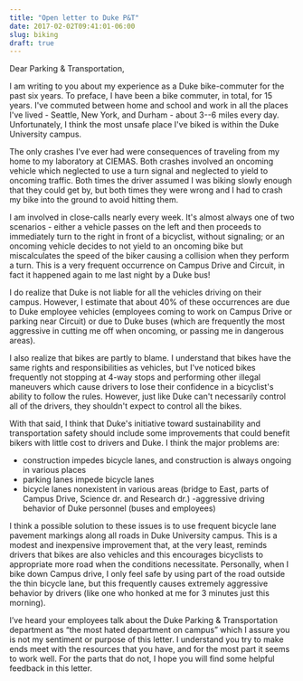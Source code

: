 ```yaml
---
title: "Open letter to Duke P&T"
date: 2017-02-02T09:41:01-06:00
slug: biking
draft: true
---
```


Dear Parking & Transportation,

I am writing to you about my experience as a Duke bike-commuter for the past six years. To preface, I have been a bike commuter, in total, for 15 years. I've commuted between home and school and work in all the places I've lived - Seattle, New York, and Durham - about 3--6 miles every day. Unfortunately, I think the most unsafe place I've biked is within the Duke University campus.

The only crashes I've ever had were consequences of traveling from my home to my laboratory at CIEMAS. Both crashes involved an oncoming vehicle which neglected to use a turn signal and neglected to yield to oncoming traffic. Both times the driver assumed I was biking slowly enough that they could get by, but both times they were wrong and I had to crash my bike into the ground to avoid hitting them.

I am involved in close-calls nearly every week. It's almost always one of two scenarios - either a vehicle passes on the left and then proceeds to immediately turn to the right in front of a bicyclist, without signaling; or an oncoming vehicle decides to not yield to an oncoming bike but miscalculates the speed of the biker causing a collision when they perform a turn. This is a very frequent occurrence on Campus Drive and Circuit, in fact it happened again to me last night by a Duke bus!

I do realize that Duke is not liable for all the vehicles driving on their campus. However, I estimate that about 40% of these occurrences are due to Duke employee vehicles (employees coming to work on Campus Drive or parking near Circuit) or due to Duke buses (which are frequently the most aggressive in cutting me off when oncoming, or passing me in dangerous areas).

I also realize that bikes are partly to blame. I understand that bikes have the same rights and responsibilities as vehicles, but I've noticed bikes frequently not stopping at 4-way stops and performing other illegal maneuvers which cause drivers to lose their confidence in a bicyclist's ability to follow the rules. However, just like Duke can't necessarily control all of the drivers, they shouldn't expect to control all the bikes.

With that said, I think that Duke's initiative toward sustainability and transportation safety should include some improvements that could benefit bikers with little cost to drivers and Duke. I think the major problems are:

-   construction impedes bicycle lanes, and construction is always ongoing in various places
-   parking lanes impede bicycle lanes
-   bicycle lanes nonexistent in various areas (bridge to East, parts of Campus Drive, Science dr. and Research dr.) -aggressive driving behavior of Duke personnel (buses and employees)

I think a possible solution to these issues is to use frequent bicycle lane pavement markings along all roads in Duke University campus. This is a modest and inexpensive improvement that, at the very least, reminds drivers that bikes are also vehicles and this encourages bicyclists to appropriate more road when the conditions necessitate. Personally, when I bike down Campus drive, I only feel safe by using part of the road outside the thin bicycle lane, but this frequently causes extremely aggressive behavior by drivers (like one who honked at me for 3 minutes just this morning).

I’ve heard your employees talk about the Duke Parking & Transportation department as “the most hated department on campus” which I assure you is not my sentiment or purpose of this letter. I understand you try to make ends meet with the resources that you have, and for the most part it seems to work well. For the parts that do not, I hope you will find some helpful feedback in this letter.

